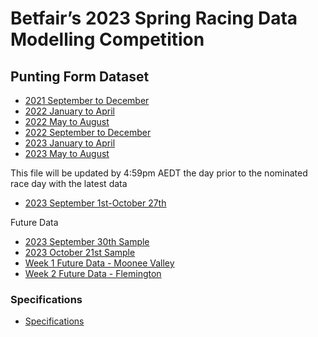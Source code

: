 # **Betfair’s 2023 Spring Racing Data Modelling Competition**

## Punting Form Dataset

 - [2021 September to December](../assets/2021_Sep01_to_Dec31.xlsx)
 - [2022 January to April](../assets/2022_Jan01_to_Apr30.xlsx)
 - [2022 May to August](../assets/2022_May01_to_Aug31.xlsx)
 - [2022 September to December](../assets/2022_Sep01_to_Dec31.xlsx)
 - [2023 January to April](../assets/2023_Jan01_to_Apr30.xlsx)
 - [2023 May to August](../assets/2023_May01_Aug31.xlsx)

 This file will be updated by 4:59pm AEDT the day prior to the nominated race day with the latest data
 
 - [2023 September 1st-October 27th](../assets/2023_Sep01_to_current.xlsx)

 Future Data

 - [2023 September 30th Sample](../assets/PFUpcomingDataSample.xlsx)
 - [2023 October 21st Sample](../assets/PFUpcomingDataSample_Caulfield_2023-10-21.xlsx)
 - [Week 1 Future Data - Moonee Valley](../assets/PFUpcomingData_MooneeValley_20231028.xlsx)
 - [Week 2 Future Data - Flemington](../assets/PFUpcomingData_Flemington_20231104.xlsx)

### Specifications
 - [Specifications](../assets/BetfairDatathonPuntingFormDataSpecifications.xlsx)